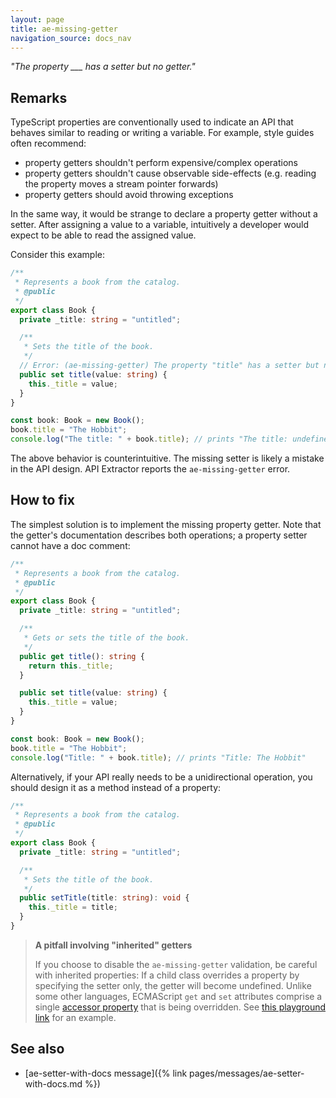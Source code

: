 ```yaml
---
layout: page
title: ae-missing-getter
navigation_source: docs_nav
---
```


*"The property ___ has a setter but no getter."*

## Remarks

TypeScript properties are conventionally used to indicate an API that behaves similar to reading or writing a variable.
For example, style guides often recommend:

- property getters shouldn't perform expensive/complex operations
- property getters shouldn't cause observable side-effects (e.g. reading the property moves a stream pointer forwards)
- property getters should avoid throwing exceptions

In the same way, it would be strange to declare a property getter without a setter.  After assigning a value
to a variable, intuitively a developer would expect to be able to read the assigned value.


Consider this example:

```ts
/**
 * Represents a book from the catalog.
 * @public
 */
export class Book {
  private _title: string = "untitled";

  /**
   * Sets the title of the book.
   */
  // Error: (ae-missing-getter) The property "title" has a setter but no getter.
  public set title(value: string) {
    this._title = value;
  }
}

const book: Book = new Book();
book.title = "The Hobbit";
console.log("The title: " + book.title); // prints "The title: undefined"
```

The above behavior is counterintuitive.  The missing setter is likely a mistake in the API design.
API Extractor reports the `ae-missing-getter` error.

## How to fix

The simplest solution is to implement the missing property getter.  Note that the getter's documentation describes
both operations; a property setter cannot have a doc comment:

```ts
/**
 * Represents a book from the catalog.
 * @public
 */
export class Book {
  private _title: string = "untitled";

  /**
   * Gets or sets the title of the book.
   */
  public get title(): string {
    return this._title;
  }

  public set title(value: string) {
    this._title = value;
  }
}

const book: Book = new Book();
book.title = "The Hobbit";
console.log("Title: " + book.title); // prints "Title: The Hobbit"
```

Alternatively, if your API really needs to be a unidirectional operation, you should design it as a method instead
of a property:

```ts
/**
 * Represents a book from the catalog.
 * @public
 */
export class Book {
  private _title: string = "untitled";

  /**
   * Sets the title of the book.
   */
  public setTitle(title: string): void {
    this._title = title;
  }
}
```

> **A pitfall involving "inherited" getters**
>
> If you choose to disable the `ae-missing-getter` validation, be careful with inherited properties:
> If a child class overrides a property by specifying the setter only, the getter will become undefined.
> Unlike some other languages, ECMAScript `get` and `set` attributes comprise a single
> [accessor property](https://tc39.es/ecma262/multipage/ecmascript-data-types-and-values.html#sec-object-type)
> that is being overridden.
> See [this playground link](https://www.typescriptlang.org/play?#code/PQKhCgAIUglBTADgJ3gZ3gOwC5sgQ0kXmTQHtMA6KGAAUQFcAjAGwEsBjG4cDl-NHgAKJcpkgBvKJBkoy2eBwUATSAH1M+ALbxIAXkgByQwG5w0maAgybMAOLxckbAAtdmnZDIAzZ26KiFNQ2MiA8IQDmjpAe8AAUAJQAXJBo2MhsmBGSFiGQqNgMyOKubGiUGtrwZiEAvuD14FY0cEioGDh4+OLwWogsZACe8PDBdIysnGM8fAJ4AKJ9A8O68AAeCpjKwoHiUiHNeTAAyo54ru5VXr4XAaRBudDhNsDAkPPIyGTIKXH48ABaLRlNCZCIAqLYBTIBKQAAq-jkxGQ2EGkAARNg2NgWPB0ZAXAICKlHNDIEwGNgYmRIJDocEXm8EWVICQvshICz1sQlPBlJRIAADRb9IYjQWQADubBYLGpVMybgyVNudJIkG8Xy0QpE90wgoZljep10t0FHAo5FxlAGEQlTHgA0lhpJVNicQAbvgWAx4Ck0hksrD9nkZKVypVPAYvT7qrl6o0LZg0qylmLdAZMPBJe80ytEmZeqKVpRYvojABBdgceCmXiWsjW21xIvLEalqoJEyQV6QAAyZAieEFDC28G8mT5BqAA) for an example.


## See also

- [ae-setter-with-docs message]({% link pages/messages/ae-setter-with-docs.md %})

